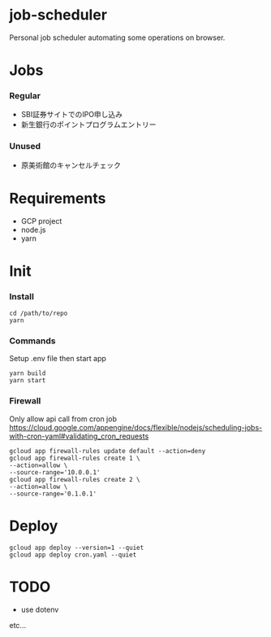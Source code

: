 # job-scheduler

Personal job scheduler automating some operations on browser.

# Jobs

### Regular

- SBI証券サイトでのIPO申し込み
- 新生銀行のポイントプログラムエントリー

### Unused

- 原美術館のキャンセルチェック

# Requirements

- GCP project
- node.js
- yarn

# Init

### Install

```
cd /path/to/repo
yarn
```

### Commands

Setup .env file then start app

```
yarn build
yarn start
```

### Firewall

Only allow api call from cron job
https://cloud.google.com/appengine/docs/flexible/nodejs/scheduling-jobs-with-cron-yaml#validating_cron_requests

```
gcloud app firewall-rules update default --action=deny
gcloud app firewall-rules create 1 \
--action=allow \
--source-range='10.0.0.1'
gcloud app firewall-rules create 2 \
--action=allow \
--source-range='0.1.0.1'
```

# Deploy

```
gcloud app deploy --version=1 --quiet
gcloud app deploy cron.yaml --quiet
```

# TODO

* use dotenv

etc...
